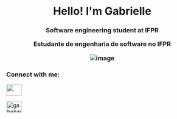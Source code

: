 <h1 align="center">Hello! I'm Gabrielle </h1>
<h3 align="center"> Software engineering student at IFPR 

Estudante de engenharia de software no IFPR 
 
![image](https://user-images.githubusercontent.com/76081229/176014306-d40995c7-4a44-4e14-9bf0-69e716dd6003.png)
</h3>


<h3 align="left">Connect with me:</h3>
<p align="left">
<a href="https://www.linkedin.com/in/gabriellekwsiqueira/" target="blank"><img align="center" src="https://cdn-icons-png.flaticon.com/512/145/145807.png" height="30" width="40" /></a>
 
 
<a href="https://twitter.com/Gabrielle_kw" target="blank"><img align="center" src="https://cdn-icons-png.flaticon.com/512/145/145812.png" alt="gabekw.twitter" height="30" width="40" /></a>
</p>



